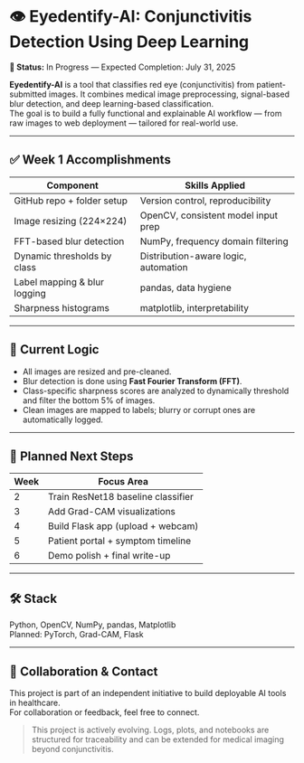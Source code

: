 # 👁️ Eyedentify-AI: Conjunctivitis Detection Using Deep Learning  
**🚧 Status:** In Progress — Expected Completion: July 31, 2025

**Eyedentify-AI** is a tool that classifies red eye (conjunctivitis) from patient-submitted images. It combines medical image preprocessing, signal-based blur detection, and deep learning-based classification.  
The goal is to build a fully functional and explainable AI workflow — from raw images to web deployment — tailored for real-world use.

---

## ✅ Week 1 Accomplishments 

| Component                        | Skills Applied                      |
|----------------------------------|--------------------------------------|
| GitHub repo + folder setup       | Version control, reproducibility     |
| Image resizing (224×224)         | OpenCV, consistent model input prep  |
| FFT-based blur detection         | NumPy, frequency domain filtering    |
| Dynamic thresholds by class      | Distribution-aware logic, automation |
| Label mapping & blur logging     | pandas, data hygiene                 |
| Sharpness histograms             | matplotlib, interpretability         |

---

## 🧠 Current Logic

- All images are resized and pre-cleaned.
- Blur detection is done using **Fast Fourier Transform (FFT)**.
- Class-specific sharpness scores are analyzed to dynamically threshold and filter the bottom 5% of images.
- Clean images are mapped to labels; blurry or corrupt ones are automatically logged.

---

## 🔭 Planned Next Steps

| Week | Focus Area                            |
|------|----------------------------------------|
| 2    | Train ResNet18 baseline classifier     |
| 3    | Add Grad-CAM visualizations            |
| 4    | Build Flask app (upload + webcam)      |
| 5    | Patient portal + symptom timeline      |
| 6    | Demo polish + final write-up           |

---

## 🛠️ Stack

Python, OpenCV, NumPy, pandas, Matplotlib  
Planned: PyTorch, Grad-CAM, Flask

---

## 🤝 Collaboration & Contact
This project is part of an independent initiative to build deployable AI tools in healthcare.  
For collaboration or feedback, feel free to connect.


> This project is actively evolving. Logs, plots, and notebooks are structured for traceability and can be extended for medical imaging beyond conjunctivitis.
